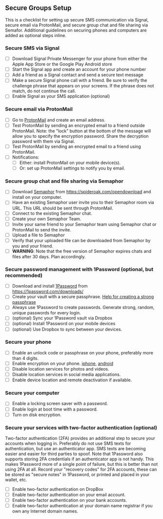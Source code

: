 ## Secure Groups Setup

This is a checklist for setting up secure SMS communication via Signal, secure
email via ProtonMail, and secure group chat and file sharing via Semafor.
Additional guidelines on securing phones and computers are added as optional
steps inline.

### Secure SMS via Signal

 - [ ] Download Signal Private Messenger for your phone from either the Apple App Store or the Google Play Android store
 - [ ] Start the Signal app and create an account for your phone number
 - [ ] Add a friend as a Signal contact and send a secure text message
 - [ ] Make a secure Signal phone call with a friend. Be sure to verify the challenge phrase that appears on your screens. If the phrase does not match, do not continue the call.
 - [ ] Enable Signal as your SMS application (optional)

### Secure email via ProtonMail

 - [ ] Go to [ProtonMail](https://protonmail.com/) and create an email address.
 - [ ] Test ProtonMail by sending an encrypted email to a friend outside ProtonMail. Note: the "lock" button at the bottom of the message will allow you to specify the encryption password. Share the decryption password with them via Signal. 
 - [ ] Test ProtonMail by sending an encrypted email to a friend using ProtonMail.
 - [ ] Notifications:
   - [ ] Either: install ProtonMail on your mobile device(s).
   - [ ] Or: set up ProtonMail settings to notify you by email.

### Secure group chat and file sharing via Semaphor

 - [ ] Download [Semaphor](https://spideroak.com/personal/semaphor) from https://spideroak.com/opendownload and install on your computer.
 - [ ] Have an existing Semaphor user invite you to their Semaphor room via URL. This URL should be sent through ProtonMail.
 - [ ] Connect to the existing Semaphor chat.
 - [ ] Create your own Semaphor Team.
 - [ ] Invite your same friend to your Semaphor team using Semaphor chat or ProtonMail to send the invite.
 - [ ] Upload a file to Semaphor
 - [ ] Verify that your uploaded file can be downloaded from Semaphor by you and your friend.
 - [ ] **WARNING**: Note that the free version of Semaphor expires chats and files after 30 days. Plan accordingly.

### Secure password management with 1Password (optional, but recommended)

 - [ ] Download and install [1Password](https://1password.com/) from https://1password.com/downloads/
 - [ ] Create your vault with a secure passphrase. [Help for creating a strong passphrase](https://www.schneier.com/blog/archives/2014/03/choosing_secure_1.html)
 - [ ] Always use 1Password to create passwords. Generate strong, random, unique passwords for every login.
 - [ ] (optional) Sync your 1Password vault via Dropbox
 - [ ] (optional) Install 1Password on your mobile devices
 - [ ] (optional) Use Dropbox to sync between your devices.

### Secure your phone

 - [ ] Enable an unlock code or passphrase on your phone, preferably more than 4 digits.
 - [ ] Enable encryption on your phone. [iphone](https://ssd.eff.org/en/module/how-encrypt-your-iphone), [android](https://www.howtogeek.com/141953/how-to-encrypt-your-android-phone-and-why-you-might-want-to/)
 - [ ] Disable location services for photos and videos.
 - [ ] Disable location services in social media applications.
 - [ ] Enable device location and remote deactivation if available.

### Secure your computer

 - [ ] Enable a locking screen saver with a password.
 - [ ] Enable login at boot time with a password.
 - [ ] Turn on disk encryption.

### Secure your services with two-factor authentication (optional)

Two-factor authentication (2FA) provides an additional step to secure your
accounts when logging in. Preferably do not use SMS texts for authentication,
but use an authenticator app. SMS texts are becoming easier and easier for third
parties to spoof.  Note that 1Password also supports storing 2FA credentials if
an authenticator app is not handy. This makes 1Password more of a single point
of failure, but this is better than not using 2FA at all. Record your "recovery
codes" for 2FA accounts, these can be stored as "secure notes" in 1Password, or
printed and placed in your wallet, etc.

 - [ ] Enable two-factor authentication on DropBox
 - [ ] Enable two-factor authentication on your email account.
 - [ ] Enable two-factor authentication on your bank accounts.
 - [ ] Enable two-factor authentication at your domain name registrar if you own any Internet domain names.
